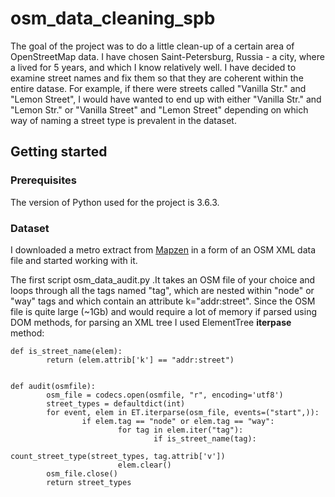 # osm_data_cleaning_spb
The goal of the project was to do a little clean-up of a certain area of OpenStreetMap data. I have chosen Saint-Petersburg, Russia - 
a city, where a lived for 5 years, and which I know relatively well. I have decided to examine street names and fix them so that 
they are coherent within the entire datase. For example, if there were streets called "Vanilla Str." and "Lemon Street", I would have 
wanted to end up with either "Vanilla Str." and "Lemon Str." or "Vanilla Street" and "Lemon Street" depending on which way of naming 
a street type is prevalent in the dataset.

## Getting started
### Prerequisites
The version of Python used for the project is 3.6.3.
### Dataset
I downloaded a metro extract from [Mapzen](https://mapzen.com/data/metro-extracts/metro/saint-petersburg_russia/) in a form of an OSM XML data file
and started working with it.

The first script osm_data_audit.py .It takes an OSM file of your choice and loops through all the tags named "tag", which are nested
within "node" or "way" tags and which contain an attribute k="addr:street". Since the OSM file is quite large (~1Gb) and would require a lot of 
memory if parsed using DOM methods, for parsing an XML tree I used ElementTree **iterpase** method:
```
def is_street_name(elem):
        return (elem.attrib['k'] == "addr:street")


def audit(osmfile):
        osm_file = codecs.open(osmfile, "r", encoding='utf8')
        street_types = defaultdict(int)
        for event, elem in ET.iterparse(osm_file, events=("start",)):
                if elem.tag == "node" or elem.tag == "way":
                        for tag in elem.iter("tag"):
                                if is_street_name(tag):
                                        count_street_type(street_types, tag.attrib['v'])
                        elem.clear()                
        osm_file.close()
        return street_types
```
